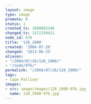 ```yaml
---
layout: image
type: image
promote: 0
status: 1
created_ts: 1090862246
changed_ts: 1372159421
node_id: 976
title: '128_2900'
created: '2004-07-26'
changed: '2013-06-25'
aliases:
- "/2004/07/26/128_2900/"
- "/node/976/"
permalink: "/2004/07/26/128_2900/"
tags:
- Cape Palliser
images:
- src: image/images/128_2900-976.jpg
  name: 128_2900-976.jpg
---
```


